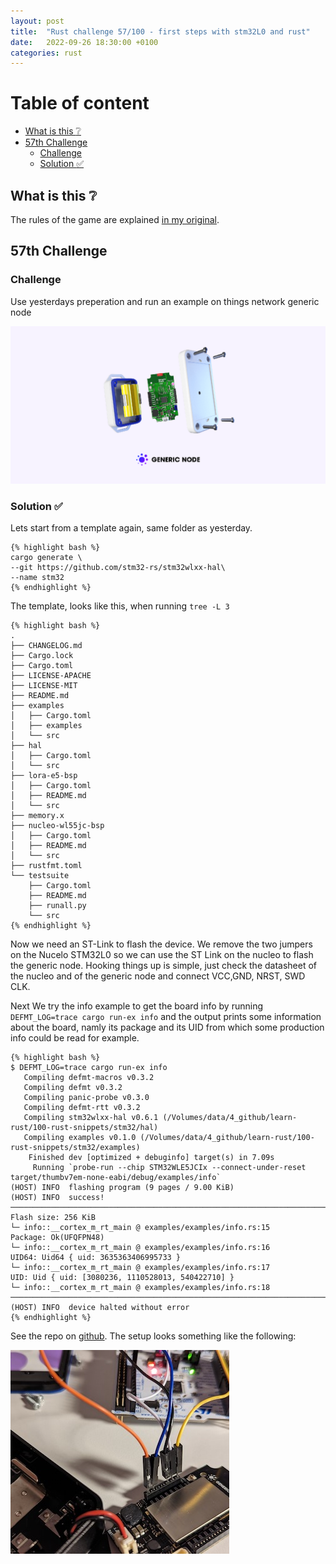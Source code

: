 ```yaml
---
layout: post
title:  "Rust challenge 57/100 - first steps with stm32L0 and rust"
date:   2022-09-26 18:30:00 +0100
categories: rust
---
```



#  Table of content
<!-- MarkdownTOC autolink="true" -->

- [What is this :grey_question:](#what-is-this-grey_question)
- [57th Challenge](#57th-challenge)
    - [Challenge](#challenge)
    - [Solution :white_check_mark:](#solution-white_check_mark)

<!-- /MarkdownTOC -->

## What is this :grey_question: 

The rules of the game are explained [in my original](https://maebli.github.io/rust/2021/10/18/100rust.html). 

## 57th Challenge
### Challenge

Use yesterdays preperation and run an example on things network generic node



![](/assets/img/genericnode.png)

### Solution :white_check_mark:

Lets start from a template again, same folder as yesterday. 

    {% highlight bash %}
    cargo generate \
    --git https://github.com/stm32-rs/stm32wlxx-hal\
    --name stm32
    {% endhighlight %}

The template, looks like this, when running `tree -L 3`

    {% highlight bash %}
    .
    ├── CHANGELOG.md
    ├── Cargo.lock
    ├── Cargo.toml
    ├── LICENSE-APACHE
    ├── LICENSE-MIT
    ├── README.md
    ├── examples
    │   ├── Cargo.toml
    │   ├── examples
    │   └── src
    ├── hal
    │   ├── Cargo.toml
    │   └── src
    ├── lora-e5-bsp
    │   ├── Cargo.toml
    │   ├── README.md
    │   └── src
    ├── memory.x
    ├── nucleo-wl55jc-bsp
    │   ├── Cargo.toml
    │   ├── README.md
    │   └── src
    ├── rustfmt.toml
    └── testsuite
        ├── Cargo.toml
        ├── README.md
        ├── runall.py
        └── src
    {% endhighlight %}


Now we need an ST-Link to flash the device. We remove the two jumpers on the Nucelo STM32L0 so we can use the ST Link on the nucleo to flash the generic node. Hooking things up is simple, just check the datasheet of the nucleo and of the generic node and connect VCC,GND, NRST, SWD CLK.

Next We try the info example to get the board info by running `DEFMT_LOG=trace cargo run-ex info`  and the output prints some information about the board, namly its package and its UID from which some production info could be read for example. 

    {% highlight bash %}
    $ DEFMT_LOG=trace cargo run-ex info
       Compiling defmt-macros v0.3.2
       Compiling defmt v0.3.2
       Compiling panic-probe v0.3.0
       Compiling defmt-rtt v0.3.2
       Compiling stm32wlxx-hal v0.6.1 (/Volumes/data/4_github/learn-rust/100-rust-snippets/stm32/hal)
       Compiling examples v0.1.0 (/Volumes/data/4_github/learn-rust/100-rust-snippets/stm32/examples)
        Finished dev [optimized + debuginfo] target(s) in 7.09s
         Running `probe-run --chip STM32WLE5JCIx --connect-under-reset target/thumbv7em-none-eabi/debug/examples/info`
    (HOST) INFO  flashing program (9 pages / 9.00 KiB)
    (HOST) INFO  success!
    ────────────────────────────────────────────────────────────────────────────────
    Flash size: 256 KiB
    └─ info::__cortex_m_rt_main @ examples/examples/info.rs:15
    Package: Ok(UFQFPN48)
    └─ info::__cortex_m_rt_main @ examples/examples/info.rs:16
    UID64: Uid64 { uid: 3635363406995733 }
    └─ info::__cortex_m_rt_main @ examples/examples/info.rs:17
    UID: Uid { uid: [3080236, 1110528013, 540422710] }
    └─ info::__cortex_m_rt_main @ examples/examples/info.rs:18
    ────────────────────────────────────────────────────────────────────────────────
    (HOST) INFO  device halted without error
    {% endhighlight %}


 See the repo on [github](https://github.com/maebli/100rustsnippets/tree/master/stm32wl). The setup looks something like the following:

 ![](/assets/img/genericnode2.jpg)


